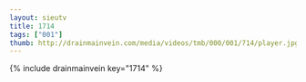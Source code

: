```yaml
--- 
layout: sieutv
title: 1714
tags: ["001"]
thumb: http://drainmainvein.com/media/videos/tmb/000/001/714/player.jpg
---
```

{% include drainmainvein key="1714" %} 
